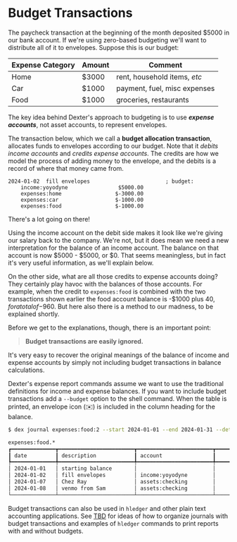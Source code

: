 
# Budget Transactions

The paycheck transaction at the beginning of the month deposited $5000 in our bank account.
If we're using zero-based budgeting we'll want to distribute all of it to envelopes.
Suppose this is our budget:

| Expense Category | Amount | Comment |
| ---- | ----- | ----- |
| Home | $3000 | rent, household items, _etc_ |
| Car  | $1000 | payment, fuel, misc expenses |
| Food | $1000 | groceries, restaurants |

The key idea behind Dexter's approach to budgeting is to use **_expense accounts_**, not asset accounts, to represent envelopes.

<!-- > [!NOTE] Envelopes = Expense Accounts
> Envelopes are not simply _associated with_ expense accounts, they _are_ expense accounts. -->

The transaction below, which we call a **budget allocation transaction**, allocates funds to envelopes according to our budget.
Note that it _debits income accounts_ and _credits expense accounts_.
The credits are how we model the process of adding money to the envelope, and the debits is a record of where that money came from.

```plain
2024-01-02  fill envelopes                        ; budget:
    income:yoyodyne                $5000.00
    expenses:home                 $-3000.00
    expenses:car                  $-1000.00
    expenses:food                 $-1000.00
```

There's a lot going on there!

Using the income account on the debit side makes it look like we're giving our salary back to the company.
We're not, but it does mean we need a new interpretation for the balance of an income account.
The balance on that account is now $5000 - $5000, or $0.
That seems meaningless, but in fact it's very useful information, as we'll explain below.

On the other side, what are all those credits to expense accounts doing?
They certainly play havoc with the balances of those accounts.
For example, when the credit to `expenses:food` is combined with the two transactions shown earlier the food account balance is -$1000 plus $40, for a total of -$960.
But here also there is a method to our madness, to be explained shortly.

Before we get to the explanations, though, there is an important point:

> **Budget transactions are easily ignored.**

It's very easy to recover the original meanings of the balance of income and expense accounts by simply not including budget transactions in balance calculations.

Dexter's expense report commands assume we want to use the traditional definitions for income and expense balances.
If you want to include budget transactions add a `--budget` option to the shell command.
When the table is printed, an envelope icon (✉️) is included in the column heading for the balance.

```bash
$ dex journal expenses:food:2 --start 2024-01-01 --end 2024-01-31 --detail --budget

expenses:food.*                                                                                                
┏━━━━━━━━━━━━━━┳━━━━━━━━━━━━━━━━━━━━━━━━┳━━━━━━━━━━━━━━━━━━━━━━━━┳━━━━━━━━━━━━━━┳━━━━━━━━━━━━━━┳━━━━━━━━━━━━━━┓
┃ date         ┃ description            ┃ account                ┃        debit ┃       credit ┃   ✉️  balance ┃
┡━━━━━━━━━━━━━━╇━━━━━━━━━━━━━━━━━━━━━━━━╇━━━━━━━━━━━━━━━━━━━━━━━━╇━━━━━━━━━━━━━━╇━━━━━━━━━━━━━━╇━━━━━━━━━━━━━━┩
│ 2024-01-01   │ starting balance       │                        │              │              │        $0.00 │
│ 2024-01-02   │ fill envelopes         │ income:yoyodyne        │              │    $1,000.00 │   −$1,000.00 │
│ 2024-01-07   │ Chez Ray               │ assets:checking        │       $75.00 │              │     −$925.00 │
│ 2024-01-08   │ venmo from Sam         │ assets:checking        │              │       $35.00 │     −$960.00 │
└──────────────┴────────────────────────┴────────────────────────┴──────────────┴──────────────┴──────────────┘
```

Budget transactions can also be used in `hledger` and other plain text accounting applications.
See [TBD](tbd) for ideas of how to organize journals with budget transactions and examples of `hledger` commands to print reports with and without budgets.

<!-- An `hledger` user who wants to use this budgeting scheme has several options for controlling when budget transactions are part of the journal:

* Put budget transactions in a separate file, and add a line to the main file that includes the budget transaction file.  Commenting out the include statement tells `hledger` to ignore the budget.

* Put a tag on each budget transaction (the example above has a `budget:` tag).  When running an `hldeger` report command use a query that selects all transactions or one that filters out transactions with a `budget:` tag. -->

